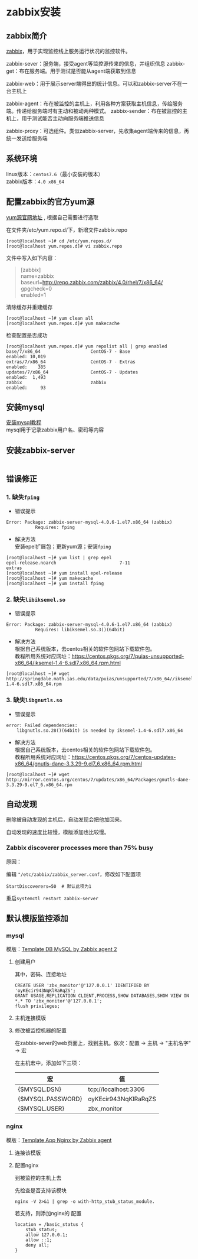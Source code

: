 # zabbix安装

## zabbix简介

[zabbix](https://www.zabbix.com/)，用于实现监控线上服务运行状况的监控软件。  

zabbix-sever：服务端，接受agent等监控源传来的信息，并组织信息
zabbix-get：布在服务端。用于测试是否能从agent端获取到信息

zabbix-web：用于展示server端得出的统计信息。可以和zabbix-server不在一台主机上

zabbix-agent：布在被监控的主机上，利用各种方案获取主机信息，传给服务端。传递给服务端时有主动和被动两种模式。
zabbix-sender：布在被监控的主机上，用于测试能否主动向服务端推送信息

zabbix-proxy：可选组件。类似zabbix-server，先收集agent端传来的信息，再统一发送给服务端

## 系统环境

linux版本：`centos7.6`（最小安装的版本）  
zabbix版本：`4.0 x86_64`

## 配置zabbix的官方yum源

[yum源官网地址](http://repo.zabbix.com/) ,  根据自己需要进行选取

在文件夹/etc/yum.repo.d/下，新增文件zabbix.repo

``` shell
[root@localhost ~]# cd /etc/yum.repos.d/
[root@localhost yum.repos.d]# vi zabbix.repo
```

文件中写入如下内容：

> [zabbix]  
> name=zabbix  
> baseurl=<http://repo.zabbix.com/zabbix/4.0/rhel/7/x86_64/>  
> gpgcheck=0  
> enabled=1  

清除缓存并重建缓存

``` shell
[root@localhost ~]# yum clean all
[root@localhost yum.repos.d]# yum makecache
```

检查配置是否成功

``` shell
[root@localhost yum.repos.d]# yum repolist all | grep enabled
base/7/x86_64                   CentOS-7 - Base                  enabled: 10,019
extras/7/x86_64                 CentOS-7 - Extras                enabled:    385
updates/7/x86_64                CentOS-7 - Updates               enabled:  1,493
zabbix                          zabbix                           enabled:     93
```

## 安装mysql

[安装mysql教程](/数据库/mysql/Centos7.6安装Mysql.md)  
mysql用于记录zabbix用户名、密码等内容

## 安装zabbix-server

``` shell

```

## 错误修正

### 1. 缺失`fping`

* 错误提示

``` shell
Error: Package: zabbix-server-mysql-4.0.6-1.el7.x86_64 (zabbix)
           Requires: fping
```

* 解决方法  
  安装epel扩展包；更新yum源；安装`fping`

``` shell
[root@localhost ~]# yum list | grep epel
epel-release.noarch                        7-11                        extras
[root@localhost ~]# yum install epel-release
[root@localhost ~]# yum makecache
[root@localhost ~]# yum install fping
```

### 2. 缺失`libiksemel.so`

* 错误提示

``` shell
Error: Package: zabbix-server-mysql-4.0.6-1.el7.x86_64 (zabbix)
           Requires: libiksemel.so.3()(64bit)
```

* 解决方法  
  根据自己系统版本，去centos相关的软件包网站下载软件包。  
  教程所用系统对应网址：<https://centos.pkgs.org/7/puias-unsupported-x86_64/iksemel-1.4-6.sdl7.x86_64.rpm.html>

``` shell
[root@localhost ~]# wget http://springdale.math.ias.edu/data/puias/unsupported/7/x86_64//iksemel-1.4-6.sdl7.x86_64.rpm
```

### 3. 缺失`libgnutls.so`

* 错误提示

``` shell
error: Failed dependencies:
    libgnutls.so.28()(64bit) is needed by iksemel-1.4-6.sdl7.x86_64
```

* 解决方法  
  根据自己系统版本，去centos相关的软件包网站下载软件包。  
  教程所用系统对应网址：<https://centos.pkgs.org/7/centos-updates-x86_64/gnutls-dane-3.3.29-9.el7_6.x86_64.rpm.html>

``` shell
[root@localhost ~]# wget http://mirror.centos.org/centos/7/updates/x86_64/Packages/gnutls-dane-3.3.29-9.el7_6.x86_64.rpm
```
## 自动发现

删除被自动发现的主机后，自动发现会把他加回来。

自动发现的速度比较慢，模版添加也比较慢。

### Zabbix discoverer processes more than 75% busy

原因：

编辑 `"/etc/zabbix/zabbix_server.conf`，修改如下配置项

```
StartDiscoverers=50  # 默认此项为1
```

重启`systemctl restart zabbix-server`

## 默认模版监控添加

### mysql

模版：[Template DB MySQL by Zabbix agent 2](https://git.zabbix.com/projects/ZBX/repos/zabbix/browse/src/go/plugins/mysql/README.md)

1. 创建用户

   其中，密码、连接地址

   ```mysql
   CREATE USER 'zbx_monitor'@'127.0.0.1' IDENTIFIED BY 'oyKEcir943NqKlRaRqZS';
   GRANT USAGE,REPLICATION CLIENT,PROCESS,SHOW DATABASES,SHOW VIEW ON *.* TO 'zbx_monitor'@'127.0.0.1';
   flush privileges;
   ```

2. 主机连接模版

3. 修改被监控机器的配置

   在zabbix-sever的web页面上，找到主机。依次：配置 -> 主机 -> "主机名字" -> 宏

   在主机宏中，添加如下三项：

   | 宏                | 值                   |
   | ----------------- | -------------------- |
   | {$MYSQL.DSN}      | tcp://localhost:3306 |
   | {$MYSQL.PASSWORD} | oyKEcir943NqKlRaRqZS |
   | {$MYSQL.USER}     | zbx_monitor          |

### nginx

模版：[Template App Nginx by Zabbix agent](https://www.zabbix.com/cn/integrations/nginx#tab:official2)

1. 连接该模版

2. 配置nginx

   到被监控的主机上去

   先检查是否支持该模块

   ```
   nginx -V 2>&1 | grep -o with-http_stub_status_module.
   ```

   若支持，则添加nginx的 配置

   ```
   location = /basic_status {
       stub_status;
       allow 127.0.0.1;
       allow ::1;
       deny all;
   }
   ```